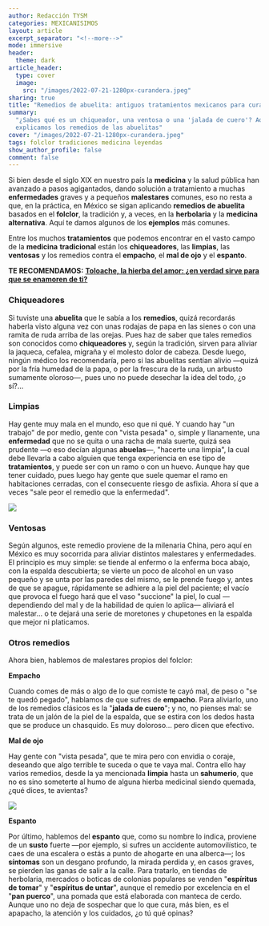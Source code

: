```yaml
---
author: Redacción TYSM
categories: MEXICANISIMOS
layout: article
excerpt_separator: "<!--more-->"
mode: immersive
header:
  theme: dark
article_header:
  type: cover
  image:
    src: "/images/2022-07-21-1280px-curandera.jpeg"
sharing: true
title: "Remedios de abuelita: antiguos tratamientos mexicanos para curar enfermedades"
summary:
  "¿Sabes qué es un chiqueador, una ventosa o una 'jalada de cuero'? Aquí te
  explicamos los remedios de las abuelitas"
cover: "/images/2022-07-21-1280px-curandera.jpeg"
tags: folclor tradiciones medicina leyendas
show_author_profile: false
comment: false
---
```


Si bien desde el siglo XIX en nuestro país la **medicina** y la salud pública han avanzado a pasos agigantados, dando solución a tratamiento a muchas **enfermedades** graves y a pequeños **malestares** comunes, eso no resta a que, en la práctica, en México se sigan aplicando **remedios de abuelita** basados en el **folclor**, la tradición y, a veces, en la **herbolaria** y la **medicina** **alternativa**. Aquí te damos algunos de los **ejemplos** más comunes.

Entre los muchos **tratamientos** que podemos encontrar en el vasto campo de la **medicina** **tradicional** están los **chiqueadores**, las **limpias**, las **ventosas** y los remedios contra el **empacho**, el **mal de ojo** y el **espanto**.

**TE RECOMENDAMOS:** [**Toloache, la hierba del amor: ¿en verdad sirve para que se enamoren de ti?**](https://blog.tonoysumariachi.com/mexicanisimos/2022/08/18/toloache-la-hierba-del-amor-en-verdad-sirve-para-que-se-enamoren-de-ti.html)

### Chiqueadores

Si tuviste una **abuelita** que le sabía a los **remedios**, quizá recordarás haberla visto alguna vez con unas rodajas de papa en las sienes o con una ramita de ruda arriba de las orejas. Pues haz de saber que tales remedios son conocidos como **chiqueadores** y, según la tradición, sirven para aliviar la jaqueca, cefalea, migraña y el molesto dolor de cabeza. Desde luego, ningún médico los recomendaría, pero si las abuelitas sentían alivio —quizá por la fría humedad de la papa, o por la frescura de la ruda, un arbusto sumamente oloroso—, pues uno no puede desechar la idea del todo, ¿o sí?…

### Limpias

Hay gente muy mala en el mundo, eso que ni qué. Y cuando hay "un trabajo" de por medio, gente con "vista pesada" o, simple y llanamente, una **enfermedad** que no se quita o una racha de mala suerte, quizá sea prudente —o eso decían algunas **abuelas**—, "hacerte una limpia", la cual debe llevarla a cabo alguien que tenga experiencia en ese tipo de **tratamientos**, y puede ser con un ramo o con un huevo. Aunque hay que tener cuidado, pues luego hay gente que suele quemar el ramo en habitaciones cerradas, con el consecuente riesgo de asfixia. Ahora sí que a veces "sale peor el remedio que la enfermedad".

![](https://upload.wikimedia.org/wikipedia/commons/thumb/5/58/Rufina%2C_a_mexican_coffee_farmer.jpg/1024px-Rufina%2C_a_mexican_coffee_farmer.jpg)

### Ventosas

Según algunos, este remedio proviene de la milenaria China, pero aquí en México es muy socorrida para aliviar distintos malestares y enfermedades. El principio es muy simple: se tiende al enfermo o la enferma boca abajo, con la espalda descubierta; se vierte un poco de alcohol en un vaso pequeño y se unta por las paredes del mismo, se le prende fuego y, antes de que se apague, rápidamente se adhiere a la piel del paciente; el vacío que provoca el fuego hará que el vaso "succione" la piel, lo cual —dependiendo del mal y de la habilidad de quien lo aplica— aliviará el malestar… o te dejará una serie de moretones y chupetones en la espalda que mejor ni platicamos.

### Otros remedios

Ahora bien, hablemos de malestares propios del folclor:

**Empacho**

Cuando comes de más o algo de lo que comiste te cayó mal, de peso o "se te quedó pegado", hablamos de que sufres de **empacho**. Para aliviarlo, uno de los remedios clásicos es la "**jalada de cuero**"; y no, no pienses mal: se trata de un jalón de la piel de la espalda, que se estira con los dedos hasta que se produce un chasquido. Es muy doloroso… pero dicen que efectivo.

**Mal de ojo**

Hay gente con "vista pesada", que te mira pero con envidia o coraje, deseando que algo terrible te suceda o que te vaya mal. Contra ello hay varios remedios, desde la ya mencionada **limpia** hasta un **sahumerio**, que no es sino someterte al humo de alguna hierba medicinal siendo quemada, ¿qué dices, te avientas?

![](https://upload.wikimedia.org/wikipedia/commons/thumb/1/1a/The_cure.jpg/1024px-The_cure.jpg)

**Espanto**

Por último, hablemos del **espanto** que, como su nombre lo indica, proviene de un **susto** fuerte —por ejemplo, si sufres un accidente automovilístico, te caes de una escalera o estás a punto de ahogarte en una alberca—; los **síntomas** son un desgano profundo, la mirada perdida y, en casos graves, se pierden las ganas de salir a la calle. Para tratarlo, en tiendas de herbolaria, mercados o boticas de colonias populares se venden "**espíritus de tomar**" y "**espíritus de untar**", aunque el remedio por excelencia en el "**pan puerco**", una pomada que está elaborada con manteca de cerdo. Aunque uno no deja de sospechar que lo que cura, más bien, es el apapacho, la atención y los cuidados, ¿o tú qué opinas?
